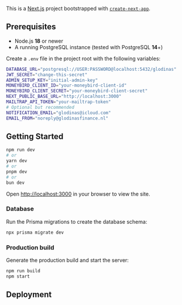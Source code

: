 This is a [Next.js](https://nextjs.org) project bootstrapped with [`create-next-app`](https://nextjs.org/docs/app/api-reference/cli/create-next-app).

## Prerequisites

- Node.js **18** or newer
- A running PostgreSQL instance (tested with PostgreSQL **14**+)

Create a `.env` file in the project root with the following variables:

```bash
DATABASE_URL="postgresql://USER:PASSWORD@localhost:5432/glodinas"
JWT_SECRET="change-this-secret"
ADMIN_SETUP_KEY="initial-admin-key"
MONEYBIRD_CLIENT_ID="your-moneybird-client-id"
MONEYBIRD_CLIENT_SECRET="your-moneybird-client-secret"
NEXT_PUBLIC_BASE_URL="http://localhost:3000"
MAILTRAP_API_TOKEN="your-mailtrap-token"
# Optional but recommended
NOTIFICATION_EMAIL="glodinas@icloud.com"
EMAIL_FROM="noreply@glodinasfinance.nl"
```

## Getting Started



```bash
npm run dev
# or
yarn dev
# or
pnpm dev
# or
bun dev
```

Open [http://localhost:3000](http://localhost:3000) in your browser to view the site.

### Database

Run the Prisma migrations to create the database schema:

```bash
npx prisma migrate dev
```

### Production build

Generate the production build and start the server:

```bash
npm run build
npm start
```

## Deployment


